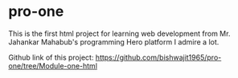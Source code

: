 # pro-one

This is the first html project for learning web development from Mr. Jahankar Mahabub's programming Hero platform I admire a lot.

Github link of this project:
https://github.com/bishwajit1965/pro-one/tree/Module-one-html
